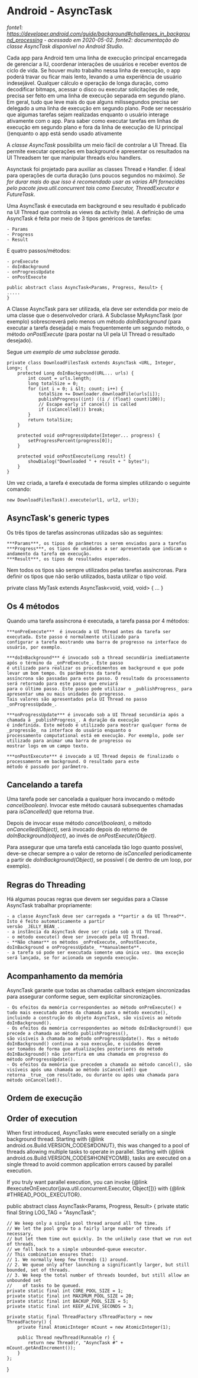 # Android - AsyncTask

_fonte1: https://developer.android.com/guide/background#challenges_in_background_processing - acessado em 2020-05-02_. 
_fonte2: documentação do classe AsyncTask disponível no Android Studio_.

Cada app para Android tem uma linha de execução principal encarregada de gerenciar a IU, coordenar interações de usuários e receber eventos de ciclo de vida. Se houver muito trabalho nessa linha de execução, o app poderá travar ou ficar mais lento, levando a uma experiência de usuário indesejável. Qualquer cálculo e operação de longa duração, como decodificar bitmaps, acessar o disco ou executar solicitações de rede, precisa ser feito em uma linha de execução separada em segundo plano. Em geral, tudo que leve mais do que alguns milissegundos precisa ser delegado a uma linha de execução em segundo plano. Pode ser necessário que algumas tarefas sejam realizadas enquanto o usuário interage ativamente com o app. Para saber como executar tarefas em linhas de execução em segundo plano e fora da linha de execução de IU principal ()enquanto o app está sendo usado ativamente

A *classe AsyncTask* possibilita um meio fácil de controlar a UI Thread. Ela permite executar operações em background e apresentar os resultados na UI Threadsem ter que manipular threads e/ou handlers.

Asynctask foi projetado para auxiliar as classes Thread e Handler. É ideal para operações de curta duração (uns poucos segundos no máximo). _Se for durar mais
do que isso é recomendado usar as várias API fornecidas pelo pacote java.util.concurrent tais como Executor, ThreadExecutor e FutureTask_.

Uma AsyncTask é executada em background e seu resultado é publicado na UI Thread que controla as views da activity (tela). 
A definição de uma AsyncTask é feita por meio de 3 tipos genéricos de tarefas:
```
- Params
- Progress
- Result
```	
E quatro passos/métodos:
```
- preExecute
- doInBackground
- onProgressUpdate
- onPostExecute
```
```
public abstract class AsyncTask<Params, Progress, Result> { 
.....
}
```
A Classe AsyncTask para ser utilizada, ela deve ser extendida por meio de uma classe que o desenvolvedor criará.
A Subclasse MyAsyncTask (por exemplo) sobrescreverá pelo menos um método _doInBackground_ (para executar a tarefa desejada) e mais frequentemente um segundo método, o método _onPostExecute_ (para postar na UI pela UI Thread o resultado desejado).


Segue _um exemplo de uma subclasse gerada_.

	private class DownloadFilesTask extends AsyncTask <URL, Integer, Long>; {
		protected Long doInBackground(URL... urls) {
			int count = urls.length;
			long totalSize = 0;
			for (int i = 0; i &lt; count; i++) {
				totalSize += Downloader.downloadFile(urls[i]);
				publishProgress((int) ((i / (float) count)100));
				// Escape early if cancel() is called
				if (isCancelled()) break;
			}
			return totalSize;
		}

		protected void onProgressUpdate(Integer... progress) {
			setProgressPercent(progress[0]);
		}

		protected void onPostExecute(Long result) {
			showDialog("Downloaded " + result + " bytes");
		}
	}

Um vez criada, a tarefa é executada de forma simples utilizando o seguinte comando:

	new DownloadFilesTask().execute(url1, url2, url3);
 
 
 ## AsyncTask's generic types
 
Os três tipos de tarefas assíncronas utilizadas são as seguintes:

```
***Params***, os tipos de parâmetros a serem enviados para a tarefas
***Progress***, os tipos de unidades a ser apresentada que indicam o andamento da tarefa em execução.
***Result***, os tipos de resultados esperados.
```

Nem todos os tipos são sempre utilizados pelas tarefas assíncronas. Para definir os tipos que não serão utilizados,
basta utilizar o tipo _void_.

private class MyTask extends AsyncTask<void, void, void> { ... }

## Os 4 métodos
Quando uma tarefa assíncrona é executada, a tarefa passa por 4 métodos:

```
***onPreExecute***  é invocado a UI Thread antes da tarefa ser executada. Este passo é normalmente utilizado para
configurar a tarefa mostrando uma barra de progresso na interface do usuário, por exemplo.

***doInBackground*** é invocado sob a thread secundária imediatamente após o término da _onPreExecute_. Este passo
é utilizado para realizar os procedimentos em background e que pode levar um bom tempo. Os parâmetros da tarefa
assíncrona são passadas para este passo. O resultado da processamento será retornado para este passo que enviará
para o último passo. Este passo pode utilizar o _publishProgress_ para apresentar uma ou mais unidades do progresso.
Tais valores são apresentados pela UI Thread no passo _onProgressUpdade_.

***onProgressUpdate*** é invocado sob a UI Thread secundária após a chamada à _publishProgress_. A duração da execução 
é indefinida. Este método é utilizado para mostrar qualquer forma de _progressão_ na interface do usuário enquanto o 
processamento computational está em execução. Por exemplo, pode ser utilizado para animar uma barra de progresso ou 
mostrar logs em um campo texto.

***onPostExecute*** é invocado a UI Thread depois de finalizado o processamento em background. O resultado para este
método é passado por parâmetro.
```

 ## Cancelando a tarefa

Uma tarefa pode ser cancelada a qualquer hora invocando o método _cancel(boolean)_. Invocar este método causará subsequentes
chamadas para _isCancelled()_ que retorna _true_.

Depois de invocar esse método _cancel(boolean)_, o método _onCancelled(Object)_, será invocado depois do retorno de
_doInBackground(object)_, ao invés de _onPostExecute(Object)_.

Para assegurar que uma tarefa está cancelada tão logo quanto possível, deve-se checar sempre a o valor de retorno
de _isCancelled_ periodicamente a partir de _doInBackground(Object)_, se possível ( de dentro de um loop, por exemplo).

## Regras do Threading

Há algumas poucas regras que devem ser seguidas para a Classe AsyncTask trabalhar propriamente:

	- a classe AsyncTask deve ser carregada a **partir a da UI Thread**. Isto é feito automaticamente a partir
	versão _JELLY_BEAN_.
	- a instância da AsyncTask deve ser criada sob a UI Thread.
	- o método execute() deve ser invocado pela UI Thread.
	- **Não chamar** os métodos _onPreExecute, onPostExecute, doInBackground e onProgressUpdate_ **manualmente**.
	- a tarefa só pode ser executada somente uma única vez. Uma exceção será lançada, se for acionada um segunda execução.

## Acompanhamento da memória

AsyncTask garante que todas as chamadas callback estejam sincronizadas para assegurar conforme segue, sem explicitar sincronizações.

	- Os efeitos da memória correspondentes ao método onPreExecute() e tudo mais executado antes da chamada para o método execute(),
	incluindo a construção do objeto AsyncTask, são visíveis ao método doInBackground().
	- Os efeitos da memória correspondentes ao método doInBackground() que precede a chamada ao método publishProgress(),
	são visíveis à chamada ao método onProgressUpdate(). Mas o método doInBackground() continua a sua execução, e cuidados devem
	ser tomados de forma que atualizações posteriores do método doInBackground() não interfira em uma chamada em progresso do
	método onProgressUpdate().
	- Os efeitos da memória que precedem a chamada ao método cancel(), são visíveis após uma chamada ao método isCancelled() que
	retorna _true_ com resultado, ou durante ou após uma chamada para método onCancelled().

## Ordem de execução

<h2>Order of execution</h2>
<p>When first introduced, AsyncTasks were executed serially on a single background
thread. Starting with {@link android.os.Build.VERSION_CODES#DONUT}, this was changed
to a pool of threads allowing multiple tasks to operate in parallel. Starting with
{@link android.os.Build.VERSION_CODES#HONEYCOMB}, tasks are executed on a single
thread to avoid common application errors caused by parallel execution.</p>
<p>If you truly want parallel execution, you can invoke
{@link #executeOnExecutor(java.util.concurrent.Executor, Object[])} with
{@link #THREAD_POOL_EXECUTOR}.</p>
 
public abstract class AsyncTask<Params, Progress, Result> {
    private static final String LOG_TAG = "AsyncTask";

    // We keep only a single pool thread around all the time.
    // We let the pool grow to a fairly large number of threads if necessary,
    // but let them time out quickly. In the unlikely case that we run out of threads,
    // we fall back to a simple unbounded-queue executor.
    // This combination ensures that:
    // 1. We normally keep few threads (1) around.
    // 2. We queue only after launching a significantly larger, but still bounded, set of threads.
    // 3. We keep the total number of threads bounded, but still allow an unbounded set
    //    of tasks to be queued.
    private static final int CORE_POOL_SIZE = 1;
    private static final int MAXIMUM_POOL_SIZE = 20;
    private static final int BACKUP_POOL_SIZE = 5;
    private static final int KEEP_ALIVE_SECONDS = 3;

    private static final ThreadFactory sThreadFactory = new ThreadFactory() {
        private final AtomicInteger mCount = new AtomicInteger(1);

        public Thread newThread(Runnable r) {
            return new Thread(r, "AsyncTask #" + mCount.getAndIncrement());
        }
    };

}
